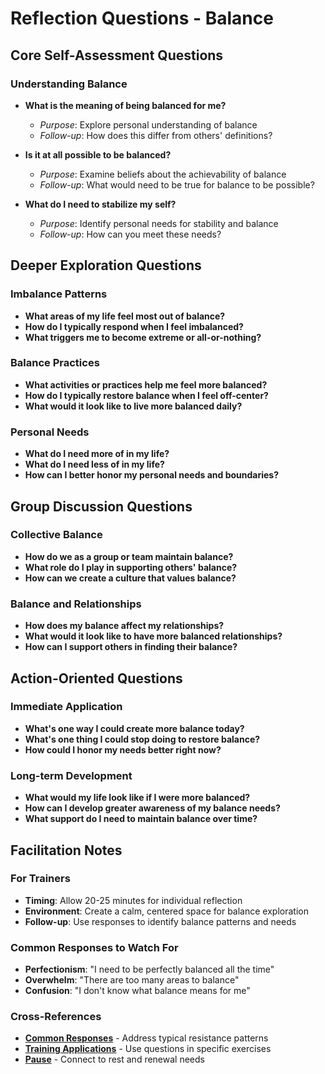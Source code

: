 # Reflection Questions - Balance

## Core Self-Assessment Questions

### Understanding Balance
- **What is the meaning of being balanced for me?**
  - *Purpose*: Explore personal understanding of balance
  - *Follow-up*: How does this differ from others' definitions?

- **Is it at all possible to be balanced?**
  - *Purpose*: Examine beliefs about the achievability of balance
  - *Follow-up*: What would need to be true for balance to be possible?

- **What do I need to stabilize my self?**
  - *Purpose*: Identify personal needs for stability and balance
  - *Follow-up*: How can you meet these needs?

## Deeper Exploration Questions

### Imbalance Patterns
- **What areas of my life feel most out of balance?**
- **How do I typically respond when I feel imbalanced?**
- **What triggers me to become extreme or all-or-nothing?**

### Balance Practices
- **What activities or practices help me feel more balanced?**
- **How do I typically restore balance when I feel off-center?**
- **What would it look like to live more balanced daily?**

### Personal Needs
- **What do I need more of in my life?**
- **What do I need less of in my life?**
- **How can I better honor my personal needs and boundaries?**

## Group Discussion Questions

### Collective Balance
- **How do we as a group or team maintain balance?**
- **What role do I play in supporting others' balance?**
- **How can we create a culture that values balance?**

### Balance and Relationships
- **How does my balance affect my relationships?**
- **What would it look like to have more balanced relationships?**
- **How can I support others in finding their balance?**

## Action-Oriented Questions

### Immediate Application
- **What's one way I could create more balance today?**
- **What's one thing I could stop doing to restore balance?**
- **How could I honor my needs better right now?**

### Long-term Development
- **What would my life look like if I were more balanced?**
- **How can I develop greater awareness of my balance needs?**
- **What support do I need to maintain balance over time?**

## Facilitation Notes

### For Trainers
- **Timing**: Allow 20-25 minutes for individual reflection
- **Environment**: Create a calm, centered space for balance exploration
- **Follow-up**: Use responses to identify balance patterns and needs

### Common Responses to Watch For
- **Perfectionism**: "I need to be perfectly balanced all the time"
- **Overwhelm**: "There are too many areas to balance"
- **Confusion**: "I don't know what balance means for me"

### Cross-References
- **[Common Responses](common-responses.md)** - Address typical resistance patterns
- **[Training Applications](training-applications.md)** - Use questions in specific exercises
- **[Pause](../pause/README.md)** - Connect to rest and renewal needs
